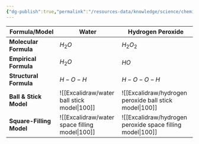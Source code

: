 ```yaml
---
{"dg-publish":true,"permalink":"/resources-data/knowledge/science/chemistry/molecular-models/"}
---
```



| **Formula/Model**        | **Water**                           | **Hydrogen Peroxide**                           |
| ------------------------ | ----------------------------------- | ----------------------------------------------- |
| **Molecular Formula**    | $H_2O$                              | $H_2O_2$                                        |
| **Empirical Formula**    | $H_2O$                              | $HO$                                            |
| **Structural Formula**   | $H-O-H$                             | $H-O-O-H$                                       |
| **Ball & Stick Model**   | ![[Excalidraw/water ball stick model\|100]]    | ![[Excalidraw/hydrogen peroxide ball stick model\|100]]    |
| **Square-Filling Model** | ![[Excalidraw/water space filling model\|100]] | ![[Excalidraw/hydrogen peroxide space filling model\|100]] |
